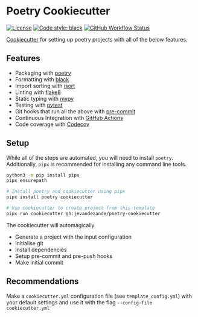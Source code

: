 # Poetry Cookiecutter
[![License](https://img.shields.io/github/license/jevandezande/poetry-cookiecutter)](https://github.com/jevandezande/poetry-cookiecutter/blob/master/LICENSE)
[![Code style: black](https://img.shields.io/badge/code%20style-black-000000.svg)](https://github.com/psf/black)
[![GitHub Workflow Status](https://img.shields.io/github/workflow/status/jevandezande/poetry-cookiecutter/Test%20Setup)](https://github.com/jevandezande/poetry-cookiecutter/actions/)

[Cookiecutter](https://github.com/audreyr/cookiecutter) for setting up poetry projects with all of the below features.

## Features
- Packaging with [poetry](https://python-poetry.org/)
- Formatting with [black](https://github.com/psf/black)
- Import sorting with [isort](https://github.com/timothycrosley/isort)
- Linting with [flake8](http://flake8.pycqa.org/en/latest/)
- Static typing with [mypy](http://mypy-lang.org/)
- Testing with [pytest](https://docs.pytest.org/en/latest/)
- Git hooks that run all the above with [pre-commit](https://pre-commit.com/)
- Continuous Integration with [GitHub Actions](https://github.com/features/actions)
- Code coverage with [Codecov](https://codecov.io)


## Setup
While all of the steps are automated, you will need to install `poetry`.
Additionally, `pipx` is recommended for installing any command line tools.

```sh
python3 -m pip install pipx
pipx ensurepath

# Install poetry and cookiecutter using pipx
pipx install poetry cookiecutter

# Use cookiecutter to create project from this template
pipx run cookiecutter gh:jevandezande/poetry-cookiecutter
```


The cookiecutter will automagically
- Generate a project with the input configuration
- Initialise git
- Install dependencies
- Setup pre-commit and pre-push hooks
- Make initial commit


## Recommendations
Make a `cookiecutter.yml` configuration file (see `template_config.yml`) with
your default settings and use it with the flag `--config-file cookiecutter.yml`
